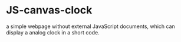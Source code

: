 # JS-canvas-clock
a simple webpage without external JavaScript documents, which can display a analog clock in a short code.